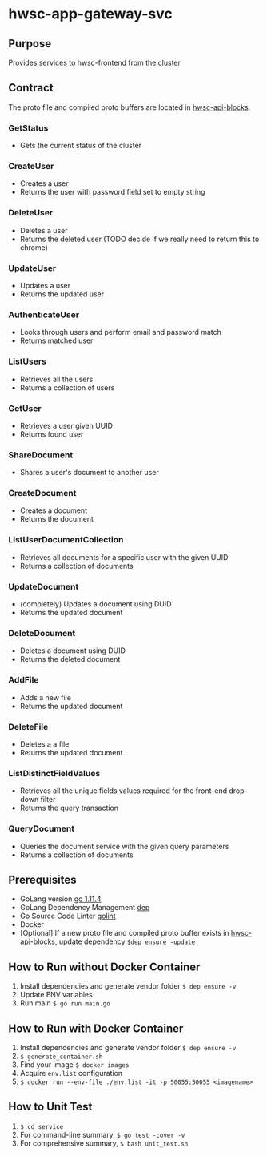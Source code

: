 # hwsc-app-gateway-svc

## Purpose
 Provides services to hwsc-frontend from the cluster

## Contract
The proto file and compiled proto buffers are located in [hwsc-api-blocks](https://github.com/hwsc-org/hwsc-api-blocks/tree/master/int/hwsc-app-gateway-svc/proto).

### GetStatus
- Gets the current status of the cluster
### CreateUser
- Creates a user
- Returns the user with password field set to empty string
### DeleteUser
- Deletes a user
- Returns the deleted user (TODO decide if we really need to return this to chrome)
### UpdateUser
- Updates a user
- Returns the updated user
### AuthenticateUser
- Looks through users and perform email and password match
- Returns matched user
### ListUsers
- Retrieves all the users
- Returns a collection of users
### GetUser
- Retrieves a user given UUID
- Returns found user
### ShareDocument
- Shares a user's document to another user
### CreateDocument
- Creates a document
- Returns the document
### ListUserDocumentCollection
- Retrieves all documents for a specific user with the given UUID
- Returns a collection of documents
### UpdateDocument
- (completely) Updates a document using DUID
- Returns the updated document
### DeleteDocument
- Deletes a document using DUID
- Returns the deleted document
### AddFile
- Adds a new file
- Returns the updated document
### DeleteFile
- Deletes a a file
- Returns the updated document
### ListDistinctFieldValues
- Retrieves all the unique fields values required for the front-end drop-down filter
- Returns the query transaction
### QueryDocument
- Queries the document service with the given query parameters
- Returns a collection of documents

## Prerequisites
- GoLang version [go 1.11.4](https://golang.org/dl/)
- GoLang Dependency Management [dep](https://github.com/golang/dep)
- Go Source Code Linter [golint](https://github.com/golang/lint)
- Docker
- [Optional] If a new proto file and compiled proto buffer exists in [hwsc-api-blocks](https://github.com/hwsc-org/hwsc-api-blocks/tree/master/int/hwsc-app-gateway-svc/proto), update dependency ``$dep ensure -update``

## How to Run without Docker Container
1. Install dependencies and generate vendor folder ``$ dep ensure -v``
2. Update ENV variables
3. Run main ``$ go run main.go``

## How to Run with Docker Container
1. Install dependencies and generate vendor folder ``$ dep ensure -v``
2. ``$ generate_container.sh``
3. Find your image ``$ docker images``
4. Acquire ``env.list`` configuration
5. ``$ docker run --env-file ./env.list -it -p 50055:50055 <imagename>``

## How to Unit Test
1. ``$ cd service``
2. For command-line summary, ``$ go test -cover -v``
3. For comprehensive summary, ``$ bash unit_test.sh``

